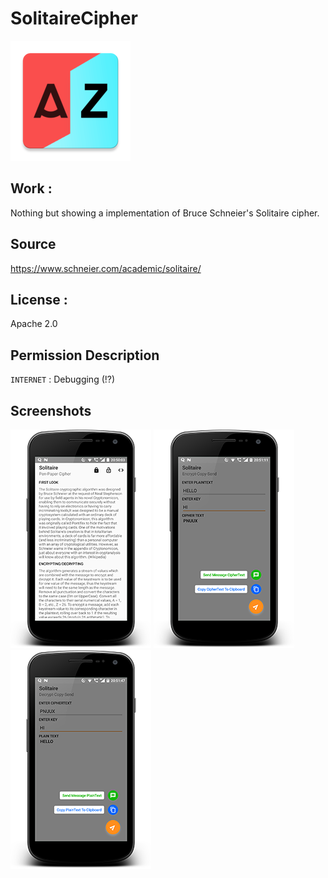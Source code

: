 # SolitaireCipher
![A](https://raw.githubusercontent.com/ExploiTR/SolitaireCipher/master/app/src/main/res/mipmap-xxxhdpi/ic_launcher.png)

## Work :
Nothing but showing a implementation of Bruce Schneier's Solitaire cipher.

## Source
https://www.schneier.com/academic/solitaire/

## License :
Apache 2.0

## Permission Description
`INTERNET` : Debugging (!?)

## Screenshots

![1](https://raw.githubusercontent.com/ExploiTR/SolitaireCipher/master/screenshots/device-2018-07-27-205014.png)
![2](https://raw.githubusercontent.com/ExploiTR/SolitaireCipher/master/screenshots/device-2018-07-27-205116.png)
![3](https://raw.githubusercontent.com/ExploiTR/SolitaireCipher/master/screenshots/device-2018-07-27-205151.png)
